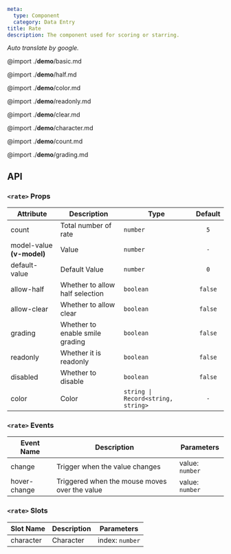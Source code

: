 ```yaml
meta:
  type: Component
  category: Data Entry
title: Rate
description: The component used for scoring or starring.
```

*Auto translate by google.*

@import ./__demo__/basic.md

@import ./__demo__/half.md

@import ./__demo__/color.md

@import ./__demo__/readonly.md

@import ./__demo__/clear.md

@import ./__demo__/character.md

@import ./__demo__/count.md

@import ./__demo__/grading.md

## API


### `<rate>` Props

|Attribute|Description|Type|Default|
|---|---|---|:---:|
|count|Total number of rate|`number`|`5`|
|model-value **(v-model)**|Value|`number`|`-`|
|default-value|Default Value|`number`|`0`|
|allow-half|Whether to allow half selection|`boolean`|`false`|
|allow-clear|Whether to allow clear|`boolean`|`false`|
|grading|Whether to enable smile grading|`boolean`|`false`|
|readonly|Whether it is readonly|`boolean`|`false`|
|disabled|Whether to disable|`boolean`|`false`|
|color|Color|`string \| Record<string, string>`|`-`|
### `<rate>` Events

|Event Name|Description|Parameters|
|---|---|---|
|change|Trigger when the value changes|value: `number`|
|hover-change|Triggered when the mouse moves over the value|value: `number`|
### `<rate>` Slots

|Slot Name|Description|Parameters|
|---|---|---|
|character|Character|index: `number`|


